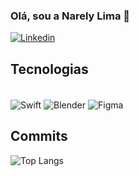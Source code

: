 ### Olá, sou a Narely Lima 👋

[![Linkedin](https://img.shields.io/badge/LinkedIn-0077B5?style=for-the-badge&logo=linkedin&logoColor=white)](https://www.linkedin.com/in/narely-lima-8b3b781b7/)

## Tecnologias

<div style="display: inline_block"><br/>
  <img align="center" alt="Swift" src="https://img.shields.io/badge/Swift-FA7343?style=for-the-badge&logo=swift&logoColor=white" />
  <img align="center" alt="Blender" src="https://img.shields.io/badge/blender-%23F5792A.svg?style=for-the-badge&logo=blender&logoColor=white" />
  <img align="center" alt="Figma" src="https://img.shields.io/badge/Figma-F24E1E?style=for-the-badge&logo=figma&logoColor=white" />
<div/>

## Commits

![Top Langs](https://github-readme-stats.vercel.app/api/top-langs/?username=narelylima&hide_progress=true)


